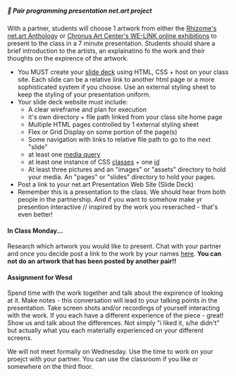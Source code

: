 ##### 💾   Pair programming presentation net.art project
With a partner, students will choose 1 artwork from either the [Rhizome's net.art Anthology](https://anthology.rhizome.org/) or [Chronus Art Center's WE-LINK online exhibitions](http://www.chronusartcenter.org/en/exhibition/) to present to the class in a 7  minute presentation. Students should share a brief introduction to the artists, an explainatino fo the work and their thoughts on the expirence of the artwork. 
* You MUST create your [slide deck](https://www.google.com/search?q=slide+deck&oq=slide+deck&aqs=chrome..69i57j0l9.3609j0j7&sourceid=chrome&ie=UTF-8) using HTML, CSS + host on your class site. Each slide can be a relative link to another html page or a more sophisticated system if you choose. Use an external styling sheet to keep the styling of your presentation uniform. 
* Your slide deck website must include:
  * A clear wireframe and plan for execution
  * it's own directory + file path linked from your class site home page
  * Multiple HTML pages controlled by 1 external styling sheet
  * Flex or Grid Display on some portion of the page(s)
  * Some navigation with links to relative file path to go to the next "slide"
  * at least one [media query](https://developer.mozilla.org/en-US/docs/Web/CSS/Media_Queries/Using_media_queries)
  * at least one instance of CSS [classes](https://developer.mozilla.org/en-US/docs/Web/CSS/Class_selectors) + one [id](https://developer.mozilla.org/en-US/docs/Web/CSS/ID_selectors)
  * At least three pictures and an "images" or "assets" directory to hold your media. An "pages" or "slides" directory to hold your pages.
* Post a link to your net.art Presentation Web Site (Slide Deck) 
* Remember this is a presentation to the class. We should hear from both people in the partnership. And if you want to somehow make yr presention interactive // inspired by the work you reserached - that's even better!

#### In Class Monday...
Research which artwork you would like to present. Chat with your partner and once you decide post a link to the work by your names [here](https://github.com/IDMNYU/webDev_B_Fall2022/wiki/Week-08#netart-projects--pairs). **You can not do an artwork that has been posted by another pair!!** 


#### Assignment for Wesd
Spend time with the work together and talk about the expirence of looking at it. Make notes - this conversation will lead to your talking points in the presentation. Take screen shots and/or recordings of yourself interacting with the work. If you each have a different experience of the piece - great! Show us and talk about the differences. Not simply "i liked it, s/he didn't" but actually what you each materially experienced on your different screens. 

We will not meet formally on Wednesday. Use the time to work on your proejct with your partner. You can use the classroom if you like or somewhere on the third floor.




